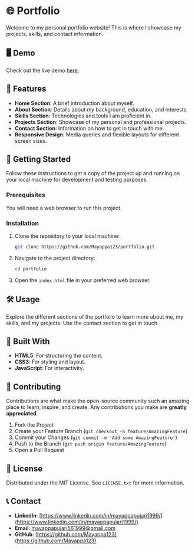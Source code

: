 # 🌐 Portfolio

Welcome to my personal portfolio website! This is where I showcase my projects, skills, and contact information.

## 🖥️ Demo

Check out the live demo [here](https://mayappa123.github.io/Portfolio/).

## 🌟 Features

- **Home Section**: A brief introduction about myself.
- **About Section**: Details about my background, education, and interests.
- **Skills Section**: Technologies and tools I am proficient in.
- **Projects Section**: Showcase of my personal and professional projects.
- **Contact Section**: Information on how to get in touch with me.
- **Responsive Design**: Media queries and flexible layouts for different screen sizes.

## 🚀 Getting Started

Follow these instructions to get a copy of the project up and running on your local machine for development and testing purposes.

### Prerequisites

You will need a web browser to run this project.

### Installation

1. Clone the repository to your local machine:

    ```sh
    git clone https://github.com/Mayappa123/portfolio.git
    ```

2. Navigate to the project directory:

    ```sh
    cd portfolio
    ```

3. Open the `index.html` file in your preferred web browser.

## 🛠️ Usage

Explore the different sections of the portfolio to learn more about me, my skills, and my projects. Use the contact section to get in touch.

## 🎨 Built With

- **HTML5**: For structuring the content.
- **CSS3**: For styling and layout.
- **JavaScript**: For interactivity.

## 🤝 Contributing

Contributions are what make the open-source community such an amazing place to learn, inspire, and create. Any contributions you make are **greatly appreciated**.

1. Fork the Project
2. Create your Feature Branch (`git checkout -b feature/AmazingFeature`)
3. Commit your Changes (`git commit -m 'Add some AmazingFeature'`)
4. Push to the Branch (`git push origin feature/AmazingFeature`)
5. Open a Pull Request

## 📄 License

Distributed under the MIT License. See `LICENSE.txt` for more information.

## 📞 Contact

- **LinkedIn**: [https://www.linkedin.com/in/mayappapujari1999/](https://www.linkedin.com/in/mayappapujari1999/)
- **Email**: [mayappapujari561999@gmail.com](mailto:mayappapujari561999@gmail.com)
- **GitHub**: [https://github.com/Mayappa123](https://github.com/Mayappa123)
